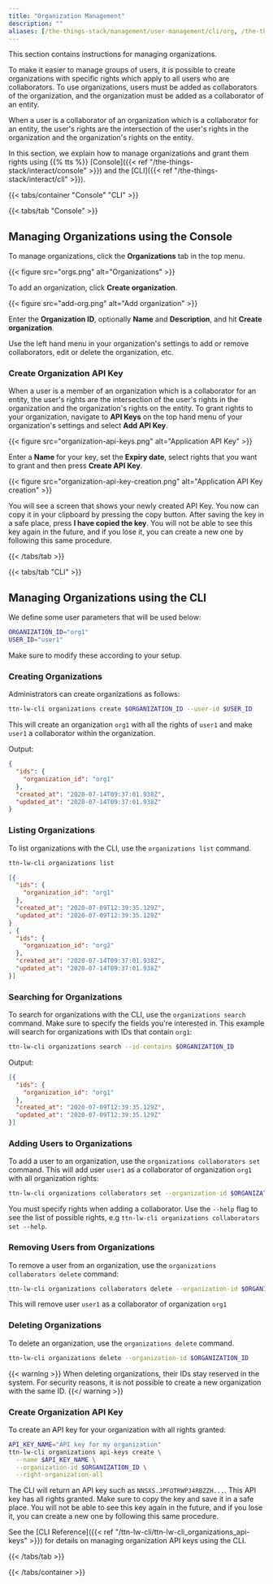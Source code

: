 ```yaml
---
title: "Organization Management"
description: ""
aliases: [/the-things-stack/management/user-management/cli/org, /the-things-stack/management/user-management/console/org, /getting-started/user-management/org/]
---
```


This section contains instructions for managing organizations.

<!--more-->

To make it easier to manage groups of users, it is possible to create organizations with specific rights which apply to all users who are collaborators. To use organizations, users must be added as collaborators of the organization, and the organization must be added as a collaborator of an entity.

When a user is a collaborator of an organization which is a collaborator for an entity, the user's rights are the intersection of the user's rights in the organization and the organization's rights on the entity.

In this section, we explain how to manage organizations and grant them rights using {{% tts %}} [Console]({{< ref "/the-things-stack/interact/console" >}}) and the [CLI]({{< ref "/the-things-stack/interact/cli" >}}).

{{< tabs/container "Console" "CLI" >}}

{{< tabs/tab "Console" >}}

## Managing Organizations using the Console

To manage organizations, click the **Organizations** tab in the top menu.

{{< figure src="orgs.png" alt="Organizations" >}}

To add an organization, click **Create organization**.

{{< figure src="add-org.png" alt="Add organization" >}}

Enter the **Organization ID**, optionally **Name** and **Description**, and hit **Create organization**.

Use the left hand menu in your organization's settings to add or remove collaborators, edit or delete the organization, etc.

### Create Organization API Key

When a user is a member of an organization which is a collaborator for an entity, the user's rights are the intersection of the user's rights in the organization and the organization's rights on the entity. To grant rights to your organization, navigate to **API Keys** on the top hand menu of your organization's settings and select **Add API Key**.

{{< figure src="organization-api-keys.png" alt="Application API Key" >}}

Enter a **Name** for your key, set the **Expiry date**, select rights that you want to grant and then press **Create API Key**.

{{< figure src="organization-api-key-creation.png" alt="Application API Key creation" >}}

You will see a screen that shows your newly created API Key. You now can copy it in your clipboard by pressing the copy button. After saving the key in a safe place, press **I have copied the key**. You will not be able to see this key again in the future, and if you lose it, you can create a new one by following this same procedure.

{{< /tabs/tab >}}

{{< tabs/tab "CLI" >}}

## Managing Organizations using the CLI

We define some user parameters that will be used below:

```bash
ORGANIZATION_ID="org1"
USER_ID="user1"
```

Make sure to modify these according to your setup.

### Creating Organizations

Administrators can create organizations as follows:

```bash
ttn-lw-cli organizations create $ORGANIZATION_ID --user-id $USER_ID
```

This will create an organization `org1` with all the rights of `user1` and make `user1` a collaborator within the organization.

Output:

```json
{
  "ids": {
    "organization_id": "org1"
  },
  "created_at": "2020-07-14T09:37:01.938Z",
  "updated_at": "2020-07-14T09:37:01.938Z"
}
```

### Listing Organizations

To list organizations with the CLI, use the `organizations list` command.

```bash
ttn-lw-cli organizations list
```

```json
[{
  "ids": {
    "organization_id": "org1"
  },
  "created_at": "2020-07-09T12:39:35.129Z",
  "updated_at": "2020-07-09T12:39:35.129Z"
}
, {
  "ids": {
    "organization_id": "org2"
  },
  "created_at": "2020-07-14T09:37:01.938Z",
  "updated_at": "2020-07-14T09:37:01.938Z"
}]
```

### Searching for Organizations

To search for organizations with the CLI, use the `organizations search` command. Make sure to specify the fields you're interested in. This example will search for organizations with IDs that contain `org1`:

```bash
ttn-lw-cli organizations search --id-contains $ORGANIZATION_ID
```

Output:

```json
[{
  "ids": {
    "organization_id": "org1"
  },
  "created_at": "2020-07-09T12:39:35.129Z",
  "updated_at": "2020-07-09T12:39:35.129Z"
}]
```

### Adding Users to Organizations

To add a user to an organization, use the  `organizations collaborators set` command. This will add user `user1` as a collaborator of organization `org1` with all organization rights:

```bash
ttn-lw-cli organizations collaborators set --organization-id $ORGANIZATION_ID --user-id $USER_ID --right-organization-all
```

You must specify rights when adding a collaborator. Use the `--help` flag to see the list of possible rights, e.g `ttn-lw-cli organizations collaborators set --help`.

### Removing Users from Organizations

To remove a user from an organization, use the  `organizations collaborators delete` command:

```bash
ttn-lw-cli organizations collaborators delete --organization-id $ORGANIZATION_ID --user-id $USER_ID
```

This will remove user `user1` as a collaborator of organization `org1`

### Deleting Organizations

To delete an organization, use the `organizations delete` command.

```bash
ttn-lw-cli organizations delete --organization-id $ORGANIZATION_ID
```

{{< warning >}} When deleting organizations, their IDs stay reserved in the system. For security reasons, it is not possible to create a new organization with the same ID. {{</ warning >}}

### Create Organization API Key

To create an API key for your organization with all rights granted:

```bash
API_KEY_NAME="API key for my organization"
ttn-lw-cli organizations api-keys create \
  --name $API_KEY_NAME \
  --organization-id $ORGANIZATION_ID \
  --right-organization-all
```

The CLI will return an API key such as `NNSXS.JPFOTRWPJ4RBZZH...`. This API key has all rights granted. Make sure to copy the key and save it in a safe place. You will not be able to see this key again in the future, and if you lose it, you can create a new one by following this same procedure.

See the [CLI Reference]({{< ref "/ttn-lw-cli/ttn-lw-cli_organizations_api-keys" >}}) for details on managing organization API keys using the CLI.

{{< /tabs/tab >}}

{{< /tabs/container >}}
